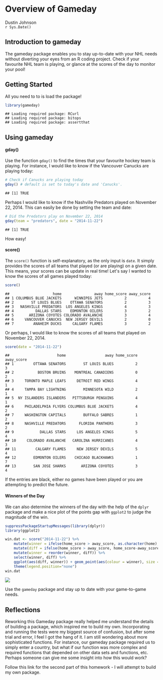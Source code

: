 # Overview of Gameday
Dustin Johnson  
`r Sys.Date()`  

## Introduction to gameday

The gameday package enables you to stay up-to-date with your NHL needs without diverting your eyes from an R coding project. Check if your favourite NHL team is playing, or glance at the scores of the day to monitor your pool!

## Getting Started

All you need to to is load the package!


```r
library(gameday)
```

```
## Loading required package: RCurl
## Loading required package: bitops
## Loading required package: assertthat
```

## Using gameday

#### gday()
Use the function `gday()` to find the times that your favourite hockey team is playing. For instance, I would like to know if the Vancouver Canucks are playing today:


```r
# Check if Canucks are playing today
gday() # default is set to today's date and 'Canucks'.
```

```
## [1] TRUE
```

Perhaps I would like to know if the Nashville Predators played on November 22, 2014. This can easily be done by setting the team and date:


```r
# Did the Predators play on November 22, 2014
gday(team = "predators", date = "2014-11-22")
```

```
## [1] TRUE
```

How easy!

#### score()
The `score()` function is self-explanatory, as the only input is `date`. It simply provides the scores of all teams that played (or are playing) on a given date. This means, your scores can be update in real time! Let's say I wanted to know the scores of all games played today:


```r
score()
```

```
##                    home               away home_score away_score
## 1 COLUMBUS BLUE JACKETS      WINNIPEG JETS          2          4
## 2        ST LOUIS BLUES    OTTAWA SENATORS          2          3
## 3   NASHVILLE PREDATORS  LOS ANGELES KINGS          4          3
## 4          DALLAS STARS    EDMONTON OILERS          3          2
## 5       ARIZONA COYOTES COLORADO AVALANCHE          3          4
## 6     VANCOUVER CANUCKS  NEW JERSEY DEVILS          2          0
## 7         ANAHEIM DUCKS     CALGARY FLAMES          3          2
```

Or perhaps, I would like to know the scores of all teams that played on November 22, 2014.


```r
score(date = "2014-11-22")
```

```
##                      home                  away home_score away_score
## 1         OTTAWA SENATORS        ST LOUIS BLUES          2          3
## 2           BOSTON BRUINS    MONTREAL CANADIENS          0          2
## 3     TORONTO MAPLE LEAFS     DETROIT RED WINGS          4          1
## 4     TAMPA BAY LIGHTNING        MINNESOTA WILD          2          1
## 5  NY ISLANDERS ISLANDERS   PITTSBURGH PENGUINS          4          1
## 6     PHILADELPHIA FLYERS COLUMBUS BLUE JACKETS          4          2
## 7     WASHINGTON CAPITALS        BUFFALO SABRES          1          2
## 8     NASHVILLE PREDATORS      FLORIDA PANTHERS          3          2
## 9            DALLAS STARS     LOS ANGELES KINGS          5          4
## 10     COLORADO AVALANCHE   CAROLINA HURRICANES          4          3
## 11         CALGARY FLAMES     NEW JERSEY DEVILS          5          4
## 12        EDMONTON OILERS    CHICAGO BLACKHAWKS          1          7
## 13        SAN JOSE SHARKS       ARIZONA COYOTES          3          4
```

If the entries are black, either no games have been played or you are attempting to predict the future.

#### Winners of the Day

We can also determine the winners of the day with the help of the `dplyr` package and make a nice plot of the points gap with `ggplot2` to judge the magnitude of the win. 


```r
suppressPackageStartupMessages(library(dplyr))
library(ggplot2)

win.dat <- score("2014-11-22") %>%
	mutate(winner = ifelse(home_score > away_score, as.character(home), as.character(away))) %>%
	mutate(diff = ifelse(home_score > away_score, home_score-away_score, away_score-home_score)) %>%
	mutate(winner = reorder(winner, diff)) %>%
	select(winner, diff) %>%
	ggplot(aes(diff, winner)) + geom_point(aes(colour = winner), size = 3) + 
	theme(legend.position="none")
win.dat
```

![](./overview_files/figure-html/unnamed-chunk-6-1.png) 
	
Use the `gameday` package and stay up to date with your game-to-game needs.

## Reflections

Reworking this Gameday package really helped me understand the details of building a package, which inspired me to build my own. Incorporating and running the tests were my biggest source of confusion, but after some trial and error, I feel I got the hang of it. I am still wondering about more sophisticated functions. For instance, our gameday package required us to simply enter a country, but what if our function was more complex and required functions that depended on other data sets and functions, etc. Perhaps someone can give me some insight into how this would work?

Follow this link for the second part of this homework - I will attempt to build my own package.
